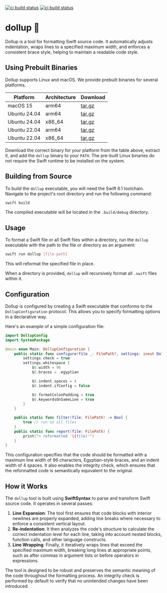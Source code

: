 [![ci build status](https://github.com/tayloraswift/dollup/actions/workflows/Tests.yml/badge.svg)](https://github.com/tayloraswift/dollup/actions/workflows/Tests.yml/badge.svg)
[![ci build status](https://github.com/tayloraswift/dollup/actions/workflows/Deploy.yml/badge.svg)](https://github.com/tayloraswift/dollup/actions/workflows/Deploy.yml/badge.svg)

# dollup 🎀

Dollup is a tool for formatting Swift source code. It automatically adjusts indentation, wraps lines to a specified maximum width, and enforces a consistent brace style, helping to maintain a readable code style.

## Using Prebuilt Binaries

Dollup supports Linux and macOS. We provide prebuilt binaries for several platforms.

| Platform | Architecture | Download |
| -------- | ------------ | -------- |
| macOS 15 | arm64 | [tar.gz](https://download.swiftinit.org/dollup/0.1.1/macOS-ARM64/dollup.tar.gz) |
| Ubuntu 24.04 | arm64 | [tar.gz](https://download.swiftinit.org/dollup/0.1.1/Ubuntu-24.04-ARM64/dollup.tar.gz) |
| Ubuntu 24.04 | x86_64 | [tar.gz](https://download.swiftinit.org/dollup/0.1.1/Ubuntu-24.04-X64/dollup.tar.gz) |
| Ubuntu 22.04 | arm64 | [tar.gz](https://download.swiftinit.org/dollup/0.1.1/Ubuntu-22.04-ARM64/dollup.tar.gz) |
| Ubuntu 22.04 | x86_64 | [tar.gz](https://download.swiftinit.org/dollup/0.1.1/Ubuntu-22.04-X64/dollup.tar.gz) |

Download the correct binary for your platform from the table above, extract it, and add the `dollup` binary to your `PATH`. The pre-built Linux binaries do not require the Swift runtime to be installed on the system.

## Building from Source

To build the `dollup` executable, you will need the Swift 6.1 toolchain. Navigate to the project's root directory and run the following command:

```bash
swift build
```

The compiled executable will be located in the `.build/debug` directory.

## Usage

To format a Swift file or all Swift files within a directory, run the `dollup` executable with the path to the file or directory as an argument:

```bash
swift run dollup [file-path]
```

This will reformat the specified file in place.

When a directory is provided, `dollup` will recursively format all `.swift` files within it.

## Configuration

Dollup is configured by creating a Swift executable that conforms to the `DollupConfiguration` protocol. This allows you to specify formatting options in a declarative way.

Here's an example of a simple configuration file:

```swift
import DollupConfig
import SystemPackage

@main enum Main: DollupConfiguration {
    public static func configure(file _: FilePath?, settings: inout DollupSettings) {
        settings.check = true
        settings.whitespace {
            $0.width = 96
            $0.braces = .egyptian

            $0.indent.spaces = 4
            $0.indent.ifConfig = false

            $0.formatColonPadding = true
            $0.keywordsOnSameLine = true
        }
    }

    public static func filter(file: FilePath) -> Bool {
        true // run on all files
    }
    public static func report(file: FilePath) {
        print("> reformatted '\(file)'")
    }
}
```

This configuration specifies that the code should be formatted with a maximum line width of 96 characters, Egyptian-style braces, and an indent width of 4 spaces. It also enables the integrity check, which ensures that the reformatted code is semantically equivalent to the original.

## How it Works

The `dollup` tool is built using **SwiftSyntax** to parse and transform Swift source code. It operates in several passes:

1.  **Line Expansion**: The tool first ensures that code blocks with interior newlines are properly expanded, adding line breaks where necessary to enforce a consistent vertical layout.
2.  **Re-indentation**: It then analyzes the code's structure to calculate the correct indentation level for each line, taking into account nested blocks, function calls, and other language constructs.
3.  **Line Wrapping**: Finally, it iteratively wraps lines that exceed the specified maximum width, breaking long lines at appropriate points, such as after commas in argument lists or before operators in expressions.

The tool is designed to be robust and preserves the semantic meaning of the code throughout the formatting process. An integrity check is performed by default to verify that no unintended changes have been introduced.
